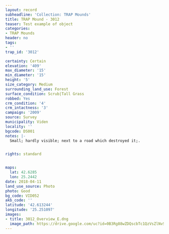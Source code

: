 ```yaml
---
layout: record
subheadline: 'Collection: TRAP Mounds'
title: TRAP Mound - 3012
teaser: Test example of object
categories:
- TRAP Mounds
header: no
tags:
- ''
trap_id: '3012'

certainty: Certain
elevation: '409'
max_diameter: '15'
min_diameter: '15'
height: '5'
size_category: Medium
surrounding_land_use: Forest
surface_condition: Scrub|Tall Grass
robbed: Yes
crm_condition: '4'
crm_intactness: '3'
campaign: '2009'
source: Survey
municipality: Viden
locality: ''
bgcode: DS001
notes: |-
  Small; hardly visible; next to a road which destroyed it;.


rights: standard


maps:
  lat: 42.6285
  lon: 25.2442
date: 2018-04-11
land_use_source: Photo
photo: Good
bg_code: VID052
akb_code: ''
latitude: '42.613244'
longitude: '25.251097'
images:
- title: 3012_Overview_E.dng
  image_path: https://drive.google.com/uc?id=0B3Rg88wZDQscbTc1QzVsZlNvSms
---
```

